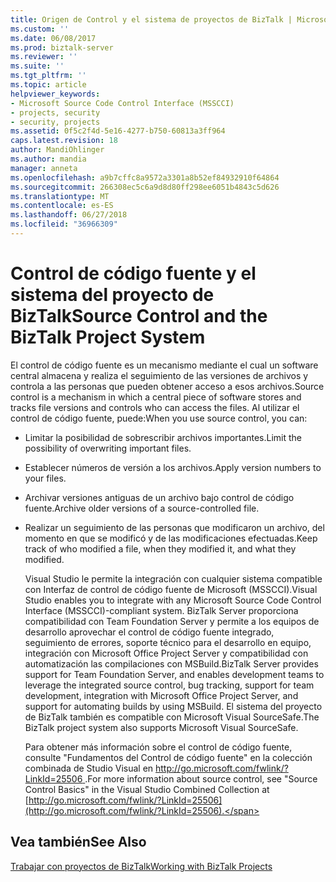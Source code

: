 ```yaml
---
title: Origen de Control y el sistema de proyectos de BizTalk | Microsoft Docs
ms.custom: ''
ms.date: 06/08/2017
ms.prod: biztalk-server
ms.reviewer: ''
ms.suite: ''
ms.tgt_pltfrm: ''
ms.topic: article
helpviewer_keywords:
- Microsoft Source Code Control Interface (MSSCCI)
- projects, security
- security, projects
ms.assetid: 0f5c2f4d-5e16-4277-b750-60813a3ff964
caps.latest.revision: 18
author: MandiOhlinger
ms.author: mandia
manager: anneta
ms.openlocfilehash: a9b7cffc8a9572a3301a8b52ef84932910f64864
ms.sourcegitcommit: 266308ec5c6a9d8d80ff298ee6051b4843c5d626
ms.translationtype: MT
ms.contentlocale: es-ES
ms.lasthandoff: 06/27/2018
ms.locfileid: "36966309"
---
```

# <a name="source-control-and-the-biztalk-project-system"></a><span data-ttu-id="e52d1-102">Control de código fuente y el sistema del proyecto de BizTalk</span><span class="sxs-lookup"><span data-stu-id="e52d1-102">Source Control and the BizTalk Project System</span></span>
<span data-ttu-id="e52d1-103">El control de código fuente es un mecanismo mediante el cual un software central almacena y realiza el seguimiento de las versiones de archivos y controla a las personas que pueden obtener acceso a esos archivos.</span><span class="sxs-lookup"><span data-stu-id="e52d1-103">Source control is a mechanism in which a central piece of software stores and tracks file versions and controls who can access the files.</span></span> <span data-ttu-id="e52d1-104">Al utilizar el control de código fuente, puede:</span><span class="sxs-lookup"><span data-stu-id="e52d1-104">When you use source control, you can:</span></span>  
  
- <span data-ttu-id="e52d1-105">Limitar la posibilidad de sobrescribir archivos importantes.</span><span class="sxs-lookup"><span data-stu-id="e52d1-105">Limit the possibility of overwriting important files.</span></span>  
  
- <span data-ttu-id="e52d1-106">Establecer números de versión a los archivos.</span><span class="sxs-lookup"><span data-stu-id="e52d1-106">Apply version numbers to your files.</span></span>  
  
- <span data-ttu-id="e52d1-107">Archivar versiones antiguas de un archivo bajo control de código fuente.</span><span class="sxs-lookup"><span data-stu-id="e52d1-107">Archive older versions of a source-controlled file.</span></span>  
  
- <span data-ttu-id="e52d1-108">Realizar un seguimiento de las personas que modificaron un archivo, del momento en que se modificó y de las modificaciones efectuadas.</span><span class="sxs-lookup"><span data-stu-id="e52d1-108">Keep track of who modified a file, when they modified it, and what they modified.</span></span>  
  
  <span data-ttu-id="e52d1-109">Visual Studio le permite la integración con cualquier sistema compatible con Interfaz de control de código fuente de Microsoft (MSSCCI).</span><span class="sxs-lookup"><span data-stu-id="e52d1-109">Visual Studio enables you to integrate with any Microsoft Source Code Control Interface (MSSCCI)-compliant system.</span></span> <span data-ttu-id="e52d1-110">BizTalk Server proporciona compatibilidad con Team Foundation Server y permite a los equipos de desarrollo aprovechar el control de código fuente integrado, seguimiento de errores, soporte técnico para el desarrollo en equipo, integración con Microsoft Office Project Server y compatibilidad con automatización las compilaciones con MSBuild.</span><span class="sxs-lookup"><span data-stu-id="e52d1-110">BizTalk Server provides support for Team Foundation Server, and enables development teams to leverage the integrated source control, bug tracking, support for team development, integration with Microsoft Office Project Server, and support for automating builds by using MSBuild.</span></span> <span data-ttu-id="e52d1-111">El sistema del proyecto de BizTalk también es compatible con Microsoft Visual SourceSafe.</span><span class="sxs-lookup"><span data-stu-id="e52d1-111">The BizTalk project system also supports Microsoft Visual SourceSafe.</span></span>  
  
  <span data-ttu-id="e52d1-112">Para obtener más información sobre el control de código fuente, consulte "Fundamentos del Control de código fuente" en la colección combinada de Studio Visual en [ http://go.microsoft.com/fwlink/?LinkId=25506 ](http://go.microsoft.com/fwlink/?LinkId=25506).</span><span class="sxs-lookup"><span data-stu-id="e52d1-112">For more information about source control, see "Source Control Basics" in the Visual Studio Combined Collection at [http://go.microsoft.com/fwlink/?LinkId=25506](http://go.microsoft.com/fwlink/?LinkId=25506).</span></span>  
  
## <a name="see-also"></a><span data-ttu-id="e52d1-113">Vea también</span><span class="sxs-lookup"><span data-stu-id="e52d1-113">See Also</span></span>  
 [<span data-ttu-id="e52d1-114">Trabajar con proyectos de BizTalk</span><span class="sxs-lookup"><span data-stu-id="e52d1-114">Working with BizTalk Projects</span></span>](../core/working-with-biztalk-projects.md)